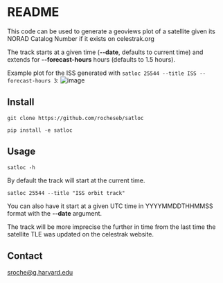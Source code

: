 # README

This code can be used to generate a geoviews plot of a satellite given its NORAD Catalog Number if it exists on celestrak.org 

The track starts at a given time (**--date**, defaults to current time) and extends for **--forecast-hours** hours (defaults to 1.5 hours).

Example plot for the ISS generated with `satloc 25544 --title ISS --forecast-hours 3`:
![image](https://github.com/rocheseb/satloc/assets/22297924/72df3935-078e-4027-9adf-e3fd7b74a12c)


## Install

`git clone https://github.com/rocheseb/satloc`

`pip install -e satloc`

## Usage

`satloc -h`

By default the track will start at the current time.

`satloc 25544 --title "ISS orbit track"`

You can also have it start at a given UTC time in YYYYMMDDTHHMMSS format with the **--date** argument.

The track will be more imprecise the further in time from the last time the satellite TLE was updated on the celestrak website.


## Contact

sroche@g.harvard.edu
